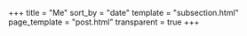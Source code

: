 +++
title = "Me"
sort_by = "date"
template = "subsection.html"
page_template = "post.html"
transparent = true
+++

